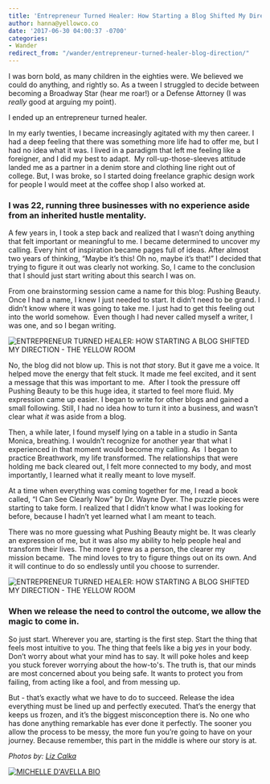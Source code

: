 ```yaml
---
title: 'Entrepreneur Turned Healer: How Starting a Blog Shifted My Direction'
author: hanna@yellowco.co
date: '2017-06-30 04:00:37 -0700'
categories:
- Wander
redirect_from: "/wander/entrepreneur-turned-healer-blog-direction/"
---
```


I was born bold, as many children in the eighties were. We believed we could do anything, and rightly so. As a tween I struggled to decide between becoming a Broadway Star (hear me roar!) or a Defense Attorney (I was _really_ good at arguing my point).

I ended up an entrepreneur turned healer.

In my early twenties, I became increasingly agitated with my then career. I had a deep feeling that there was something more life had to offer me, but I had no idea what it was. I lived in a paradigm that left me feeling like a foreigner, and I did my best to adapt.  My roll-up-those-sleeves attitude landed me as a partner in a denim store and clothing line right out of college. But, I was broke, so I started doing freelance graphic design work for people I would meet at the coffee shop I also worked at.

### **I was 22, running three businesses with no experience aside from an inherited hustle mentality.**

A few years in, I took a step back and realized that I wasn’t doing anything that felt important or meaningful to me. I became determined to uncover my calling. Every hint of inspiration became pages full of ideas. After almost two years of thinking, “Maybe it’s this! Oh no, maybe it’s that!” I decided that trying to figure it out was clearly not working. So, I came to the conclusion that I should just start writing about this search I was on.

From one brainstorming session came a name for this blog: Pushing Beauty. Once I had a name, I knew I just needed to start. It didn’t need to be grand. I didn’t know where it was going to take me. I just had to get this feeling out into the world somehow.  Even though I had never called myself a writer, I was one, and so I began writing.

![ENTREPRENEUR TURNED HEALER: HOW STARTING A BLOG SHIFTED MY DIRECTION - THE YELLOW ROOM](https://s3.amazonaws.com/yellow-files/blog/2017/06/1T5A6791.jpg "ENTREPRENEUR TURNED HEALER: HOW STARTING A BLOG SHIFTED MY DIRECTION - THE YELLOW ROOM")

No, the blog did not blow up. This is not _that_ story. But it gave me a voice. It helped move the energy that felt stuck. It made me feel excited, and it sent a message that this was important to me.  After I took the pressure off Pushing Beauty to be this huge idea, it started to feel more fluid. My expression came up easier. I began to write for other blogs and gained a small following. Still, I had no idea how to turn it into a business, and wasn’t clear what _it_ was aside from a blog.

Then, a while later, I found myself lying on a table in a studio in Santa Monica, breathing. I wouldn’t recognize for another year that what I experienced in that moment would become my calling. As  I began to practice Breathwork, my life transformed. The relationships that were holding me back cleared out, I felt more connected to my body, and most importantly, I learned what it really meant to love myself.

At a time when everything was coming together for me, I read a book called, “I Can See Clearly Now” by Dr. Wayne Dyer. The puzzle pieces were starting to take form. I realized that I didn’t know what I was looking for before, because I hadn’t yet learned what I am meant to teach.

There was no more guessing what Pushing Beauty might be. It was clearly an expression of me, but it was also my ability to help people heal and transform their lives. The more I grew as a person, the clearer my mission became.  The mind loves to try to figure things out on its own. And it will continue to do so endlessly until you choose to surrender.

![ENTREPRENEUR TURNED HEALER: HOW STARTING A BLOG SHIFTED MY DIRECTION - THE YELLOW ROOM](https://s3.amazonaws.com/yellow-files/blog/2017/06/1T5A6906.jpg "ENTREPRENEUR TURNED HEALER: HOW STARTING A BLOG SHIFTED MY DIRECTION - THE YELLOW ROOM")

### **When we release the need to control the outcome, we allow the magic to come in.**

So just start. Wherever you are, starting is the first step. Start the thing that feels most intuitive to you. The thing that feels like a big _yes_ in your body.  Don’t worry about what your mind has to say. It will poke holes and keep you stuck forever worrying about the how-to's. The truth is, that our minds are most concerned about you being safe. It wants to protect you from failing, from acting like a fool, and from messing up.

But - that’s exactly what we have to do to succeed. Release the idea everything must be lined up and perfectly executed. That’s the energy that keeps us frozen, and it’s the biggest misconception there is. No one who has done anything remarkable has ever done it perfectly. The sooner you allow the process to be messy, the more fun you’re going to have on your journey. Because remember, this part in the middle is where our story is at.

_Photos by: [Liz Calka](https://www.lizcalka.photo/)_

[![MICHELLE D'AVELLA BIO](https://s3.amazonaws.com/yellow-files/blog/2017/06/MICHELLE-DAVELLA-BIO.jpg)](https://www.pushingbeauty.com/)
